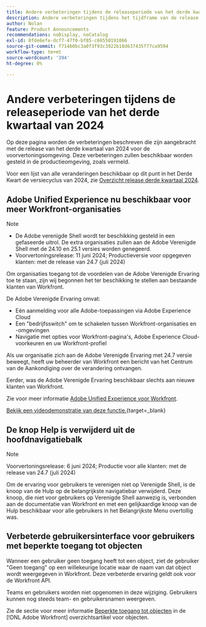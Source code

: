 ```yaml
---
title: Andere verbeteringen tijdens de releaseperiode van het derde kwartaal van 2024
description: Andere verbeteringen tijdens het tijdframe van de release van het derde kwartaal van 2024
author: Nolan
feature: Product Announcements
recommendations: noDisplay, noCatalog
exl-id: 8fde6efe-dcf7-47f0-bf85-c66550191066
source-git-commit: f71460bc3a0f3f93c3922b18d637435f77ca9594
workflow-type: tm+mt
source-wordcount: '394'
ht-degree: 0%

---
```


# Andere verbeteringen tijdens de releaseperiode van het derde kwartaal van 2024

Op deze pagina worden de verbeteringen beschreven die zijn aangebracht met de release van het derde kwartaal van 2024 voor de voorvertoningsomgeving. Deze verbeteringen zullen beschikbaar worden gesteld in de productieomgeving, zoals vermeld.

Voor een lijst van alle veranderingen beschikbaar op dit punt in het Derde Kwart de versiecyclus van 2024, zie [Overzicht release derde kwartaal 2024](/help/quicksilver/product-announcements/product-releases/24-q3-release-activity/24-q3-release-overview.md).

## Adobe Unified Experience nu beschikbaar voor meer Workfront-organisaties

>[!NOTE]
>
>* De Adobe verenigde Shell wordt ter beschikking gesteld in een gefaseerde uitrol. De extra organisaties zullen aan de Adobe Verenigde Shell met de 24.10 en 25.1 versies worden genegeerd.
>* Voorvertoningsrelease: 11 juni 2024; Productieversie voor opgegeven klanten: met de release van 24.7 (juli 2024)

Om organisaties toegang tot de voordelen van de Adobe Verenigde Ervaring toe te staan, zijn wij begonnen het ter beschikking te stellen aan bestaande klanten van Workfront.

De Adobe Verenigde Ervaring omvat:

* Eén aanmelding voor alle Adobe-toepassingen via Adobe Experience Cloud
* Een &quot;bedrijfsswitch&quot; om te schakelen tussen Workfront-organisaties en -omgevingen
* Navigatie met opties voor Workfront-pagina&#39;s, Adobe Experience Cloud-voorkeuren en uw Workfront-profiel

Als uw organisatie zich aan de Adobe Verenigde Ervaring met 24.7 versie beweegt, heeft uw beheerder van Workfront een bericht van het Centrum van de Aankondiging over de verandering ontvangen.

Eerder, was de Adobe Verenigde Ervaring beschikbaar slechts aan nieuwe klanten van Workfront.

Zie voor meer informatie [Adobe Unified Experience voor Workfront](/help/quicksilver/workfront-basics/navigate-workfront/workfront-navigation/adobe-unified-experience.md).

[Bekijk een videodemonstratie van deze functie.](https://video.tv.adobe.com/v/3412388/){target=_blank}

## De knop Help is verwijderd uit de hoofdnavigatiebalk

>[!NOTE]
>
>Voorvertoningsrelease: 6 juni 2024; Productie voor alle klanten: met de release van 24.7 (juli 2024)

Om de ervaring voor gebruikers te verenigen niet op Verenigde Shell, is de knoop van de Hulp op de belangrijkste navigatiebar verwijderd. Deze knoop, die niet voor gebruikers op Verenigde Shell aanwezig is, verbonden aan de documentatie van Workfront en met een gelijkaardige knoop van de Hulp beschikbaar voor alle gebruikers in het Belangrijkste Menu overtollig was.

## Verbeterde gebruikersinterface voor gebruikers met beperkte toegang tot objecten

Wanneer een gebruiker geen toegang heeft tot een object, ziet de gebruiker &quot;Geen toegang&quot; op een willekeurige locatie waar de naam van dat object wordt weergegeven in Workfront. Deze verbeterde ervaring geldt ook voor de Workfront API.

Teams en gebruikers worden niet opgenomen in deze wijziging. Gebruikers kunnen nog steeds team- en gebruikersnamen weergeven.

Zie de sectie voor meer informatie [Beperkte toegang tot objecten](/help/quicksilver/workfront-basics/navigate-workfront/workfront-navigation/understand-objects.md#restricted-access-to-objects) in de [!DNL Adobe Workfront] overzichtsartikel voor objecten.
